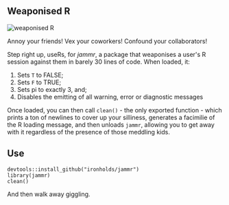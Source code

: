 ## Weaponised R

![weaponised R](http://www.quickmeme.com/img/b3/b3fe35940097bdc40a6d9f26ad06318741a0df1b982881524423046eb43a70e7.jpg)

Annoy your friends! Vex your coworkers! Confound your collaborators!

Step right up, useRs, for *jammr*, a package that weaponises a user's R session against them in barely 30 lines of code. When loaded, it:

1. Sets `T` to FALSE;
2. Sets `F` to TRUE;
3. Sets pi to exactly 3, and;
4. Disables the emitting of all warning, error or diagnostic messages

Once loaded, you can then call `clean()` - the only exported function - which prints a ton of newlines to cover up your silliness, generates a facimilie of the R loading message, and then unloads `jammr`, allowing you to get away with it regardless of the presence of those meddling kids.

## Use

    devtools::install_github("ironholds/jammr")
    library(jammr)
    clean()

And then walk away giggling.
